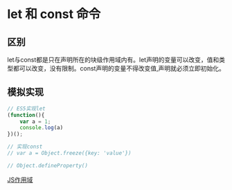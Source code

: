 # let 和 const 命令

## 区别

let与const都是只在声明所在的块级作用域内有。let声明的变量可以改变，值和类型都可以改变，没有限制。const声明的变量不得改变值,声明就必须立即初始化。

## 模拟实现

```js
// ES5实现let
(function(){
	var a = 1;
	console.log(a)
})();

// 实现const
// var a = Object.freeze({key: 'value'})

// Object.defineProperty()
```

[JS作用域](https://www.cnblogs.com/fundebug/p/10535230.html)
